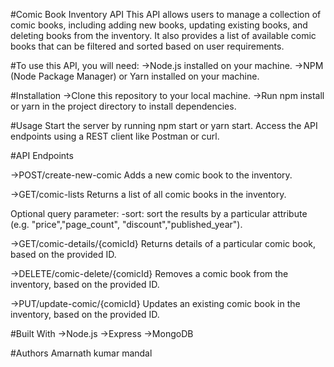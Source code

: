 #Comic Book Inventory API
This API allows users to manage a collection of comic books, including adding new books, updating existing books, and deleting books from the inventory. It also provides a list of available comic books that can be filtered and sorted based on user requirements.


#To use this API, you will need:
->Node.js installed on your machine.
->NPM (Node Package Manager) or Yarn installed on your machine.


#Installation
->Clone this repository to your local machine.
->Run npm install or yarn in the project directory to install dependencies.


#Usage
Start the server by running npm start or yarn start.
Access the API endpoints using a REST client like Postman or curl.



#API Endpoints

->POST/create-new-comic
Adds a new comic book to the inventory.

->GET/comic-lists
Returns a list of all comic books in the inventory.

Optional query parameter:
-sort: sort the results by a particular attribute (e.g. "price","page_count", "discount","published_year").


->GET/comic-details/{comicId}
Returns details of a particular comic book, based on the provided ID.


->DELETE/comic-delete/{comicId}
Removes a comic book from the inventory, based on the provided ID.


->PUT/update-comic/{comicId}
Updates an existing comic book in the inventory, based on the provided ID.



#Built With
->Node.js
->Express
->MongoDB


#Authors
Amarnath kumar mandal
